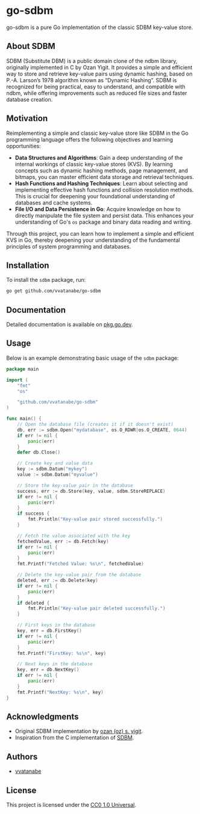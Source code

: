 # go-sdbm

go-sdbm is a pure Go implementation of the classic SDBM key-value store.

## About SDBM

SDBM (Substitute DBM) is a public domain clone of the ndbm library, originally implemented in C by Ozan Yigit. It provides a simple and efficient way to store and retrieve key-value pairs using dynamic hashing, based on P.-A. Larson’s 1978 algorithm known as “Dynamic Hashing”. SDBM is recognized for being practical, easy to understand, and compatible with ndbm, while offering improvements such as reduced file sizes and faster database creation.

## Motivation

Reimplementing a simple and classic key-value store like SDBM in the Go programming language offers the following objectives and learning opportunities:

- **Data Structures and Algorithms**: Gain a deep understanding of the internal workings of classic key-value stores (KVS). By learning concepts such as dynamic hashing methods, page management, and bitmaps, you can master efficient data storage and retrieval techniques.
- **Hash Functions and Hashing Techniques**: Learn about selecting and implementing effective hash functions and collision resolution methods. This is crucial for deepening your foundational understanding of databases and cache systems.
- **File I/O and Data Persistence in Go**: Acquire knowledge on how to directly manipulate the file system and persist data. This enhances your understanding of Go's `os` package and binary data reading and writing.

Through this project, you can learn how to implement a simple and efficient KVS in Go, thereby deepening your understanding of the fundamental principles of system programming and databases.

## Installation

To install the `sdbm` package, run:

```sh
go get github.com/vvatanabe/go-sdbm
```

## Documentation

Detailed documentation is available on [pkg.go.dev](https://pkg.go.dev/github.com/vvatanabe/go-sdbm).

## Usage

Below is an example demonstrating basic usage of the `sdbm` package:

```go
package main

import (
	"fmt"
	"os"

	"github.com/vvatanabe/go-sdbm"
)

func main() {
	// Open the database file (creates it if it doesn't exist)
	db, err := sdbm.Open("mydatabase", os.O_RDWR|os.O_CREATE, 0644)
	if err != nil {
		panic(err)
	}
	defer db.Close()

	// Create key and value data
	key := sdbm.Datum("mykey")
	value := sdbm.Datum("myvalue")

	// Store the key-value pair in the database
	success, err := db.Store(key, value, sdbm.StoreREPLACE)
	if err != nil {
		panic(err)
	}
	if success {
		fmt.Println("Key-value pair stored successfully.")
	}

	// Fetch the value associated with the key
	fetchedValue, err := db.Fetch(key)
	if err != nil {
		panic(err)
	}
	fmt.Printf("Fetched Value: %s\n", fetchedValue)

	// Delete the key-value pair from the database
	deleted, err := db.Delete(key)
	if err != nil {
		panic(err)
	}
	if deleted {
		fmt.Println("Key-value pair deleted successfully.")
	}

	// First keys in the database
	key, err = db.FirstKey()
	if err != nil {
		panic(err)
	}
	fmt.Printf("FirstKey: %s\n", key)

	// Next keys in the database
	key, err = db.NextKey()
	if err != nil {
		panic(err)
	}
	fmt.Printf("NextKey: %s\n", key)
}
```

## Acknowledgments

- Original SDBM implementation by [ozan (oz) s. yigit](https://github.com/plan9).
- Inspiration from the C implementation of [SDBM](http://www.cse.yorku.ca/~oz/sdbm.bun).

## Authors

- [vvatanabe](https://github.com/vvatanabe)

## License

This project is licensed under the [CC0 1.0 Universal](LICENSE).

